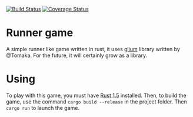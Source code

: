 [![Build Status](https://travis-ci.org/warnp/runner_game.svg?branch=dev)](https://travis-ci.org/warnp/runner_game) [![Coverage Status](https://coveralls.io/repos/warnp/runner_game/badge.svg?branch=dev&service=github)](https://coveralls.io/github/warnp/runner_game?branch=dev)

# Runner game

A simple runner like game written in rust, it uses [glium](https://github.com/tomaka/glium) library written by @Tomaka. 
For the future, it will certainly grow as a library.

# Using

To play with this game, you must have [Rust 1.5](https://www.rust-lang.org/) installed.
Then, to build the game, use the command ```cargo build --release``` in the project folder. Then ```cargo run``` to launch the game.
